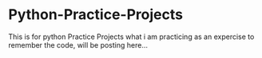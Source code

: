 # Python-Practice-Projects
This is for python Practice Projects
what i am practicing as an expercise to remember the code, will be posting here...
